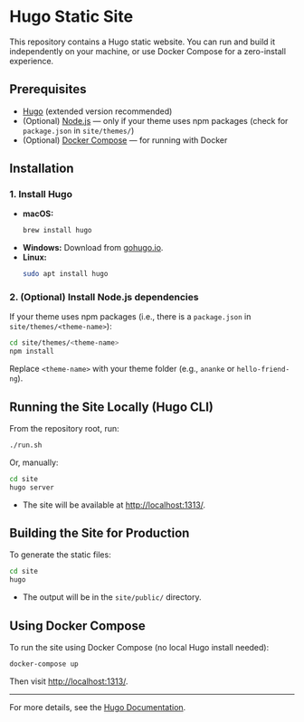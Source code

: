 # Hugo Static Site

This repository contains a Hugo static website. You can run and build it independently on your machine, or use Docker Compose for a zero-install experience.

## Prerequisites

- [Hugo](https://gohugo.io/getting-started/installing/) (extended version recommended)
- (Optional) [Node.js](https://nodejs.org/) — only if your theme uses npm packages (check for `package.json` in `site/themes/`)
- (Optional) [Docker Compose](https://docs.docker.com/compose/) — for running with Docker

## Installation

### 1. Install Hugo

- **macOS:**
  ```sh
  brew install hugo
  ```
- **Windows:**
  Download from [gohugo.io](https://gohugo.io/getting-started/installing/).
- **Linux:**
  ```sh
  sudo apt install hugo
  ```

### 2. (Optional) Install Node.js dependencies
If your theme uses npm packages (i.e., there is a `package.json` in `site/themes/<theme-name>`):

```sh
cd site/themes/<theme-name>
npm install
```
Replace `<theme-name>` with your theme folder (e.g., `ananke` or `hello-friend-ng`).

## Running the Site Locally (Hugo CLI)

From the repository root, run:

```sh
./run.sh
```

Or, manually:

```sh
cd site
hugo server
```

- The site will be available at [http://localhost:1313/](http://localhost:1313/).

## Building the Site for Production

To generate the static files:

```sh
cd site
hugo
```

- The output will be in the `site/public/` directory.

## Using Docker Compose

To run the site using Docker Compose (no local Hugo install needed):

```sh
docker-compose up
```

Then visit [http://localhost:1313/](http://localhost:1313/).

---

For more details, see the [Hugo Documentation](https://gohugo.io/documentation/).
